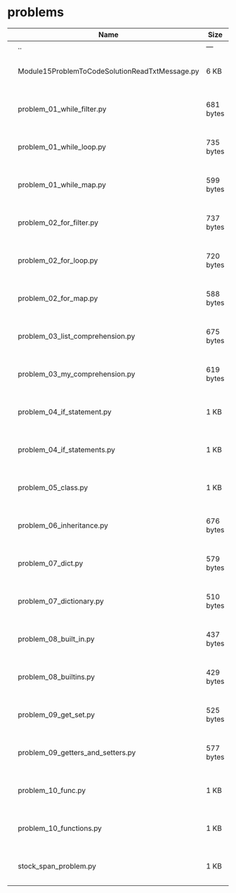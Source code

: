 problems
========

<table><thead><tr class="header"><th></th><th>Name</th><th>Size</th><th>Modified</th><th></th></tr></thead><tbody><tr class="odd"><td></td><td><span class="goup">..</span></td><td>—</td><td>—</td><td></td></tr><tr class="even"><td></td><td><span class="name">Module15ProblemToCodeSolutionReadTxtMessage.py</span></td><td>6 KB</td><td>Mon Jul 26 22:35:13 2021</td><td></td></tr><tr class="odd"><td></td><td><span class="name">problem_01_while_filter.py</span></td><td>681 bytes</td><td>Mon Jul 26 22:35:13 2021</td><td></td></tr><tr class="even"><td></td><td><span class="name">problem_01_while_loop.py</span></td><td>735 bytes</td><td>Mon Jul 26 22:29:09 2021</td><td></td></tr><tr class="odd"><td></td><td><span class="name">problem_01_while_map.py</span></td><td>599 bytes</td><td>Mon Jul 26 22:29:09 2021</td><td></td></tr><tr class="even"><td></td><td><span class="name">problem_02_for_filter.py</span></td><td>737 bytes</td><td>Mon Jul 26 22:35:13 2021</td><td></td></tr><tr class="odd"><td></td><td><span class="name">problem_02_for_loop.py</span></td><td>720 bytes</td><td>Mon Jul 26 22:29:09 2021</td><td></td></tr><tr class="even"><td></td><td><span class="name">problem_02_for_map.py</span></td><td>588 bytes</td><td>Mon Jul 26 22:29:09 2021</td><td></td></tr><tr class="odd"><td></td><td><span class="name">problem_03_list_comprehension.py</span></td><td>675 bytes</td><td>Mon Jul 26 22:29:09 2021</td><td></td></tr><tr class="even"><td></td><td><span class="name">problem_03_my_comprehension.py</span></td><td>619 bytes</td><td>Mon Jul 26 22:29:09 2021</td><td></td></tr><tr class="odd"><td></td><td><span class="name">problem_04_if_statement.py</span></td><td>1 KB</td><td>Mon Jul 26 22:35:13 2021</td><td></td></tr><tr class="even"><td></td><td><span class="name">problem_04_if_statements.py</span></td><td>1 KB</td><td>Mon Jul 26 22:35:13 2021</td><td></td></tr><tr class="odd"><td></td><td><span class="name">problem_05_class.py</span></td><td>1 KB</td><td>Mon Jul 26 22:35:13 2021</td><td></td></tr><tr class="even"><td></td><td><span class="name">problem_06_inheritance.py</span></td><td>676 bytes</td><td>Mon Jul 26 22:35:13 2021</td><td></td></tr><tr class="odd"><td></td><td><span class="name">problem_07_dict.py</span></td><td>579 bytes</td><td>Mon Jul 26 22:29:09 2021</td><td></td></tr><tr class="even"><td></td><td><span class="name">problem_07_dictionary.py</span></td><td>510 bytes</td><td>Mon Jul 26 22:35:13 2021</td><td></td></tr><tr class="odd"><td></td><td><span class="name">problem_08_built_in.py</span></td><td>437 bytes</td><td>Mon Jul 26 22:35:13 2021</td><td></td></tr><tr class="even"><td></td><td><span class="name">problem_08_builtins.py</span></td><td>429 bytes</td><td>Mon Jul 26 22:29:09 2021</td><td></td></tr><tr class="odd"><td></td><td><span class="name">problem_09_get_set.py</span></td><td>525 bytes</td><td>Mon Jul 26 22:35:13 2021</td><td></td></tr><tr class="even"><td></td><td><span class="name">problem_09_getters_and_setters.py</span></td><td>577 bytes</td><td>Mon Jul 26 22:29:09 2021</td><td></td></tr><tr class="odd"><td></td><td><span class="name">problem_10_func.py</span></td><td>1 KB</td><td>Mon Jul 26 22:35:13 2021</td><td></td></tr><tr class="even"><td></td><td><span class="name">problem_10_functions.py</span></td><td>1 KB</td><td>Mon Jul 26 22:35:13 2021</td><td></td></tr><tr class="odd"><td></td><td><span class="name">stock_span_problem.py</span></td><td>1 KB</td><td>Mon Jul 26 22:29:09 2021</td><td></td></tr></tbody></table>

